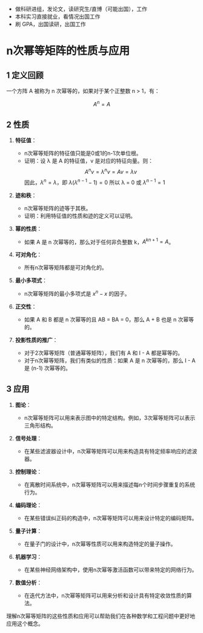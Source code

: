 - 做科研进组，发论文，读研究生/直博（可能出国），工作
- 本科实习直接就业，看情况出国工作
- 刷 GPA，出国读研，出国工作



# n次幂等矩阵的性质与应用

## 1 定义回顾

一个方阵 A 被称为 n 次幂等的，如果对于某个正整数 n > 1，有：

$$A^n = A$$

## 2 性质

1. **特征值**：
   - n次幂等矩阵的特征值只能是0或1的n-1次单位根。
   - 证明：设 λ 是 A 的特征值，v 是对应的特征向量。则：
     $$A^n v = λ^n v = Av = λv$$
     因此，$λ^n = λ$，即 $λ(λ^{n-1} - 1) = 0$
     所以 λ = 0 或 $λ^{n-1} = 1$

2. **迹和秩**：
   - n次幂等矩阵的迹等于其秩。
   - 证明：利用特征值的性质和迹的定义可以证明。

3. **幂的性质**：
   - 如果 A 是 n 次幂等的，那么对于任何非负整数 k，$A^{kn+1} = A$。

4. **可对角化**：
   - 所有n次幂等矩阵都是可对角化的。

5. **最小多项式**：
   - n次幂等矩阵的最小多项式是 $x^n - x$ 的因子。

6. **正交性**：
   - 如果 A 和 B 都是 n 次幂等的且 AB = BA = 0，那么 A + B 也是 n 次幂等的。

7. **投影性质的推广**：
   - 对于2次幂等矩阵（普通幂等矩阵），我们有 A 和 I - A 都是幂等的。
   - 对于n次幂等矩阵，我们有类似的性质：如果 A 是 n 次幂等的，那么 I - A 是 (n-1) 次幂等的。

## 3 应用

1. **图论**：
   - n次幂等矩阵可以用来表示图中的特定结构。例如，3次幂等矩阵可以表示三角形结构。

2. **信号处理**：
   - 在某些滤波器设计中，n次幂等矩阵可以用来构造具有特定频率响应的滤波器。

3. **控制理论**：
   - 在离散时间系统中，n次幂等矩阵可以用来描述每n个时间步骤重复的系统行为。

4. **编码理论**：
   - 在某些错误纠正码的构造中，n次幂等矩阵可以用来设计特定的编码矩阵。

5. **量子计算**：
   - 在量子门的设计中，n次幂等性质可以用来构造特定的量子操作。

6. **机器学习**：
   - 在某些神经网络架构中，使用n次幂等激活函数可以带来特定的网络行为。

7. **数值分析**：
   - 在迭代方法中，n次幂等矩阵可以用来分析和设计具有特定收敛性质的算法。

理解n次幂等矩阵的这些性质和应用可以帮助我们在各种数学和工程问题中更好地应用这个概念。